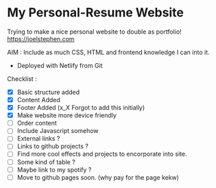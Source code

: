 # My Personal-Resume Website

Trying to make a nice personal website to double as portfolio!
https://joelstephen.com


AIM : Include as much CSS, HTML and frontend knowledge I can into it. 

- Deployed with Netlify from Git

Checklist :
- [x] Basic structure added
- [x] Content Added
- [x] Footer Added (x_X Forgot to add this initially)
- [x] Make website more device friendly
- [ ] Order content
- [ ] Include Javascript somehow
- [ ] External links ?
- [ ] Links to github projects ?
- [ ] Find more cool effects and projects to encorporate into site.
- [ ] Some kind of table ?
- [ ] Maybe link to my spotify ?
- [ ] Move to github pages soon. (why pay for the page kekw)